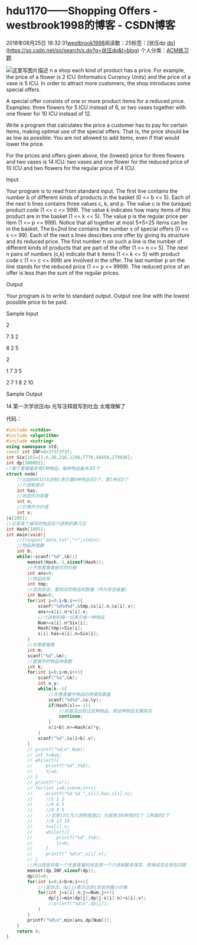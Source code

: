 # hdu1170——Shopping Offers - westbrook1998的博客 - CSDN博客





2018年08月25日 18:32:31[westbrook1998](https://me.csdn.net/westbrook1998)阅读数：25标签：[状压dp																[dp](https://so.csdn.net/so/search/s.do?q=dp&t=blog)](https://so.csdn.net/so/search/s.do?q=状压dp&t=blog)
个人分类：[ACM练习题](https://blog.csdn.net/westbrook1998/article/category/7652684)








> 
![这里写图片描述](https://odzkskevi.qnssl.com/4449b86367740ab4059dd531e03d3775?v=1535165921) n a shop each kind of product has a price. For example, the price of a flower is 2 ICU (Informatics Currency Units) and the price of a vase is 5 ICU. In order to attract more customers, the shop introduces some special offers.  

  A special offer consists of one or more product items for a reduced price. Examples: three flowers for 5 ICU instead of 6, or two vases together with one flower for 10 ICU instead of 12.  

  Write a program that calculates the price a customer has to pay for certain items, making optimal use of the special offers. That is, the price should be as low as possible. You are not allowed to add items, even if that would lower the price.  

  For the prices and offers given above, the (lowest) price for three flowers and two vases is 14 ICU: two vases and one flower for the reduced price of 10 ICU and two flowers for the regular price of 4 ICU.  

  Input 

  Your program is to read from standard input. The first line contains the number b of different kinds of products in the basket (0 <= b <= 5). Each of the next b lines contains three values c, k, and p. The value c is the (unique) product code (1 <= c <= 999). The value k indicates how many items of this product are in the basket (1 <= k <= 5). The value p is the regular price per item (1 <= p <= 999). Notice that all together at most 5*5=25 items can be in the basket. The b+2nd line contains the number s of special offers (0 <= s <= 99). Each of the next s lines describes one offer by giving its structure and its reduced price. The first number n on such a line is the number of different kinds of products that are part of the offer (1 <= n <= 5). The next n pairs of numbers (c,k) indicate that k items (1 <= k <= 5) with product code c (1 <= c <= 999) are involved in the offer. The last number p on the line stands for the reduced price (1 <= p <= 9999). The reduced price of an offer is less than the sum of the regular prices. 

  Output 

  Your program is to write to standard output. Output one line with the lowest possible price to be paid. 

  Sample Input 

  2 

  7 3 2 

  8 2 5 

  2 

  1 7 3 5 

  2 7 1 8 2 10 

  Sample Output 

  14
第一次学状压dp 光写注释就写到吐血 太难理解了

代码：

```cpp
#include <cstdio>
#include <algorithm>
#include <cstring>
using namespace std;
const int INF=0x3f3f3f3f;
int Six[10]={1,6,36,216,1296,7776,46656,279936};
int dp[500005];
//每个套餐最多有5种物品，每种物品最多买5个
struct node{
    //比如00032(6进制)表示第0种物品买2个，第1种买3个
    //六进制表示
    int has;
    //状态作为容量
    int n;
    //价格作为价值
    int v;
}s[205];
//记录某个编号的物品在六进制的第几位
int Hash[1005];
int main(void){
    //freopen("data.txt","r",stdin);
    //物品种类数
    int b;
    while(~scanf("%d",&b)){
        memset(Hash,-1,sizeof(Hash));
        //不用套餐直接买的价格
        int ans=0;
        //物品标号
        int tmp;
        //总的状态，要购买的物品和数量（作为背包容量）
        int Num=0;
        for(int i=0;i<b;i++){
            scanf("%d%d%d",&tmp,&s[i].n,&s[i].v);
            ans+=s[i].n*s[i].v;
            //六进制的每一位表示每一种物品
            Num+=s[i].n*Six[i];
            Hash[tmp]=Six[i];
            s[i].has=s[i].n=Six[i];
        }
        //优惠套餐数
        int m;
        scanf("%d",&m);
        //套餐中的物品种类数
        int k;
        for(int i=0;i<m;i++){
            scanf("%d",&k);
            int x,y;
            while(k--){
                //优惠套餐中物品的种类和数量
                scanf("%d%d",&x,&y);
                if(Hash[x]==-1){
                    //前面没出现过这种物品，即这种物品无需购买
                    continue;
                }
                s[i+b].n+=Hash[x]*y;
            }
            scanf("%d",&s[i+b].v);
        }
        // printf("%d\n",Num);
        // int t=Num;
        // while(t){
        //     printf("%d",t%6);
        //     t/=6;
        // }
        // printf("\n");
        // for(int i=0;i<b+m;i++){
        //     printf("%d %d ",s[i].has,s[i].n);
        //     //1 1 2
        //     //6 6 5
        //     //0 3 5
        //     //这里13化为六进制就是21 也就表示0种类的1个 1种类的2个
        //     //0 13 10
        //     t=s[i].n;
        //     while(t){
        //         printf("%d",t%6);
        //         t/=6;
        //     }
        //     printf(" %d\n",s[i].v);
        // }
        //所以就是将每一个优惠套餐的状态用一个六进制数来保存，转换成完全背包问题
        memset(dp,INF,sizeof(dp));
        dp[0]=0;
        for(int i=0;i<b+m;i++){
            //j是状态，dp[j]表示达到j状态的最小价格
            for(int j=s[i].n;j<=Num;j++){
                dp[j]=min(dp[j],dp[j-s[i].n]+s[i].v);
                //printf("%d\n",dp[j]);
            }
        }
        printf("%d\n",min(ans,dp[Num]));
    }
    return 0;
}
```






